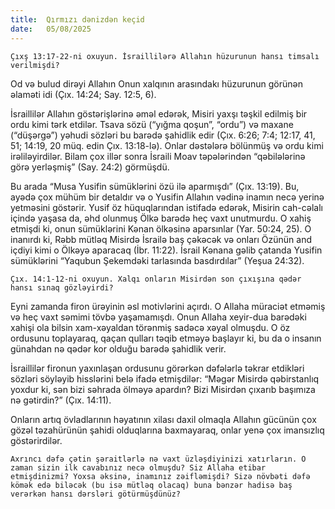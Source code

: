 ```yaml
---
title:  Qırmızı dənizdən keçid
date:   05/08/2025
---
```


`Çıxş 13:17-22-ni oxuyun. İsraillilərə Allahın hüzurunun hansı timsalı verilmişdi?`

Od və bulud dirəyi Allahın Onun xalqının arasındakı hüzurunun görünən əlaməti idi (Çıx. 14:24; Say. 12:5, 6).

İsraillilər Allahın göstərişlərinə əməl edərək, Misiri yaxşı təşkil edilmiş bir ordu kimi tərk etdilər. Tsava sözü (“yığma qoşun”, “ordu”) və maxane (“düşərgə”) yəhudi sözləri bu barədə şahidlik edir (Çıx. 6:26; 7:4; 12:17, 41, 51; 14:19, 20 müq. edin Çıx. 13:18-lə). Onlar dəstələrə bölünmüş və ordu kimi irəliləyirdilər. Bilam çox illər sonra İsraili Moav təpələrindən “qəbilələrinə görə yerləşmiş” (Say. 24:2) görmüşdü.

Bu arada “Musa Yusifin sümüklərini özü ilə aparmışdı” (Çıx. 13:19). Bu, ayədə çox mühüm bir detaldır və o Yusifin Allahın vədinə inamın necə yerinə yetməsini göstərir. Yusif öz hüquqlarından istifadə edərək, Misirin cah-cəlalı içində yaşasa da, əhd olunmuş Ölkə barədə heç vaxt unutmurdu. O xahiş etmişdi ki, onun sümüklərini Kənan ölkəsinə aparsınlar (Yar. 50:24, 25). O inanırdı ki, Rəbb mütləq Misirdə İsrailə baş çəkəcək və onları Özünün and içdiyi kimi o Ölkəyə aparacaq (İbr. 11:22). İsrail Kənana gəlib çatanda Yusifin sümüklərini “Yaqubun Şekemdəki tarlasında basdırdılar” (Yeşua 24:32).

`Çıx. 14:1-12-ni oxuyun. Xalqı onların Misirdən son çıxışına qədər hansı sınaq gözləyirdi?`

Eyni zamanda firon ürəyinin əsl motivlərini açırdı. O Allaha müraciət etməmiş və heç vaxt səmimi tövbə yaşamamışdı. Onun Allaha xeyir-dua barədəki xahişi ola bilsin xam-xəyaldan törənmiş sadəcə xəyal olmuşdu. O öz ordusunu toplayaraq, qaçan qulları təqib etməyə başlayır ki, bu da o insanın günahdan nə qədər kor olduğu barədə şahidlik verir.

İsraillilər fironun yaxınlaşan ordusunu görərkən dəfələrlə təkrar etdikləri sözləri söyləyib hisslərini belə ifadə etmişdilər: “Məgər Misirdə qəbirstanlıq yoxdur ki, sən bizi səhrada ölməyə apardın? Bizi Misirdən çıxarıb başımıza nə gətirdin?” (Çıx. 14:11).

Onların artıq övladlarının həyatının xilası daxil olmaqla Allahın gücünün çox gözəl təzahürünün şahidi olduqlarına baxmayaraq, onlar yenə çox imansızlıq göstərirdilər.

`Axrıncı dəfə çətin şəraitlərlə nə vaxt üzləşdiyinizi xatırların. O zaman sizin ilk cavabınız necə olmuşdu? Siz Allaha etibar etmişdinizmi? Yoxsa əksinə, inamınız zəifləmişdi? Sizə növbəti dəfə kömək edə biləcək (bu isə mütləq olacaq) buna bənzər hadisə baş verərkən hansı dərsləri götürmüşdünüz?`